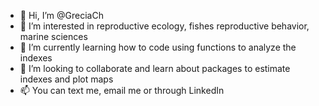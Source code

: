 - 👋 Hi, I’m @GreciaCh
- 👀 I’m interested in reproductive ecology, fishes reproductive behavior, marine sciences 
- 🌱 I’m currently learning how to code using functions to analyze the indexes
- 💞️ I’m looking to collaborate and learn about packages to estimate indexes and plot maps
- 📫 You can text me, email me or through LinkedIn

<!---
GreciaCh/GreciaCh is a ✨ special ✨ repository because its `README.md` (this file) appears on your GitHub profile.
You can click the Preview link to take a look at your changes.
--->

